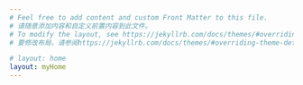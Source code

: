 ```yaml
---
# Feel free to add content and custom Front Matter to this file.
# 请随意添加内容和自定义前置内容到此文件。
# To modify the layout, see https://jekyllrb.com/docs/themes/#overriding-theme-defaults
# 要修改布局，请参阅https://jekyllrb.com/docs/themes/#overriding-theme-defaults

# layout: home
layout: myHome
---
```

